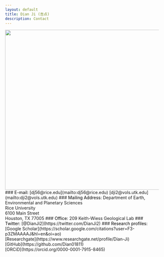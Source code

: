 ```yaml
---
layout: default
title: Dian Ji (吉点)
description: Contact
---
```


<img align="left" src="https://dian01811.github.io/files/stronghall.jpg" width="525">
### <span style="color:black">E-mail:</span>
[dj56@rice.edu](mailto:dj56@rice.edu)
[dji2@vols.utk.edu](mailto:dji2@vols.utk.edu)
### <span style="color:black">Mailing Address:</span>
Department of Earth, Environmental and Planetary Sciences<br>Rice University<br>6100 Main Street<br>Houston, TX 77005
### <span style="color:black">Office:</span>
209 Keith-Wiess Geological Lab
### <span style="color:black">Twitter:</span>
[@DianJi2](https://twitter.com/DianJi2)
### <span style="color:black">Research profiles:</span>
[Google Scholar](https://scholar.google.com/citations?user=F3-p3ZMAAAAJ&hl=en&oi=ao)<br>[Researchgate](https://www.researchgate.net/profile/Dian-Ji)<br>[GitHub](https://github.com/Dian01811)<br>[ORCiD](https://orcid.org/0000-0001-7915-8465)

